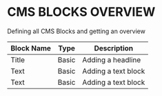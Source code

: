 CMS BLOCKS OVERVIEW
===================

Defining all CMS Blocks and getting an overview


| Block Name          | Type   |  Description
| ------------------- | ------ | -------------
| Title				  | Basic  | Adding a headline
| Text		          | Basic  | Adding a text block
| Text		          | Basic  | Adding a text block
